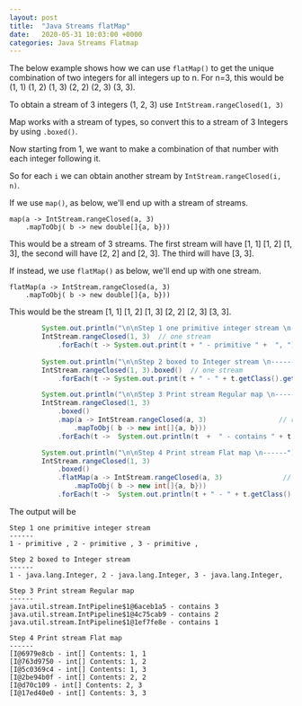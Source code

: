 ```yaml
---
layout: post
title:  "Java Streams flatMap"
date:   2020-05-31 10:03:00 +0000
categories: Java Streams Flatmap
---
```


The below example shows how we can use `flatMap()` to get the unique combination of two integers for all integers up to n. For n=3, this would be
(1, 1) (1, 2) (1, 3) (2, 2) (2, 3) (3, 3).

To obtain a stream of 3 integers (1, 2, 3) use `IntStream.rangeClosed(1, 3)`

Map works with a stream of types, so convert this to a stream of 3 Integers by using `.boxed()`.

Now starting from 1, we want to make a combination of that number with each  integer following it. 

So for each `i` we can obtain another stream by `IntStream.rangeClosed(i, n)`.

If we use `map()`, as below, we'll end up with a stream of streams. 

```
map(a -> IntStream.rangeClosed(a, 3)
	.mapToObj( b -> new double[]{a, b}))
```

This would be a stream of 3 streams. The first stream will have [1, 1] [1, 2] [1, 3], the second will have [2, 2] and [2, 3]. The third will have [3, 3].


If instead, we use `flatMap()` as below, we'll end up with one stream.

```
flatMap(a -> IntStream.rangeClosed(a, 3)
	.mapToObj( b -> new double[]{a, b}))
```

This would be the stream
[1, 1] [1, 2] [1, 3] [2, 2] [2, 3] [3, 3].


```java
		System.out.println("\n\nStep 1 one primitive integer stream \n------");		
		IntStream.rangeClosed(1, 3)  // one stream
			.forEach(t -> System.out.print(t + " - primitive " +  ", "));
		
		System.out.println("\n\nStep 2 boxed to Integer stream \n------");		
		IntStream.rangeClosed(1, 3).boxed()  // one stream
			.forEach(t -> System.out.print(t + " - " + t.getClass().getTypeName() + ", "));

		System.out.println("\n\nStep 3 Print stream Regular map \n------");		
		IntStream.rangeClosed(1, 3)
			.boxed()
			.map(a -> IntStream.rangeClosed(a, 3)                  // regular map, stream of streams
				.mapToObj( b -> new int[]{a, b}))
			.forEach(t ->  System.out.println(t  +  " - contains " + t.count()));

		System.out.println("\n\nStep 4 Print stream Flat map \n------");		
		IntStream.rangeClosed(1, 3)
			.boxed()
			.flatMap(a -> IntStream.rangeClosed(a, 3)				// flat map, one stream
				.mapToObj( b -> new int[]{a, b}))
			.forEach(t ->  System.out.println(t + " - " + t.getClass().getTypeName() + " Contents: " + t[0] + ", " + t[1]));


```

The output will be 

```
Step 1 one primitive integer stream 
------
1 - primitive , 2 - primitive , 3 - primitive , 

Step 2 boxed to Integer stream 
------
1 - java.lang.Integer, 2 - java.lang.Integer, 3 - java.lang.Integer, 

Step 3 Print stream Regular map 
------
java.util.stream.IntPipeline$1@6aceb1a5 - contains 3
java.util.stream.IntPipeline$1@4c75cab9 - contains 2
java.util.stream.IntPipeline$1@1ef7fe8e - contains 1

Step 4 Print stream Flat map 
------
[I@6979e8cb - int[] Contents: 1, 1
[I@763d9750 - int[] Contents: 1, 2
[I@5c0369c4 - int[] Contents: 1, 3
[I@2be94b0f - int[] Contents: 2, 2
[I@d70c109 - int[] Contents: 2, 3
[I@17ed40e0 - int[] Contents: 3, 3


```